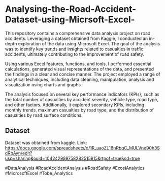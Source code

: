 # Analysing-the-Road-Accident-Dataset-using-Micrsoft-Excel-
This repository contains a comprehensive data analysis project on road accidents. Leveraging a dataset obtained from Kaggle, I conducted an in-depth exploration of the data using Microsoft Excel. The goal of the analysis was to identify key trends and insights related to casualties in traffic accidents, ultimately contributing to the improvement of road safety.

Using various Excel features, functions, and tools, I performed essential calculations, generated visual representations of the data, and presented the findings in a clear and concise manner. The project employed a range of analytical techniques, including data cleaning, manipulation, analysis and visualization using charts and graphs.

The analysis focused on several key performance indicators (KPIs), such as the total number of casualties by accident severity, vehicle type, road type, and other factors. Additionally, it explored secondary KPIs, including monthly trends, maximum casualties by road type, and the distribution of casualties by road surface conditions.

## Dataset
Dataset was obtained from kaggle.
Link: https://docs.google.com/spreadsheets/d/1R_uaoZL18nRbqC_MULVne90h3SdRbAyn/edit?usp=sharing&ouid=104242989758282515915&rtpof=true&sd=true

#DataAnalysis #RoadAccidentAnalysis #RoadSafety #ExcelAnalytics #MicrosoftExcel #Tobe_Analytics
